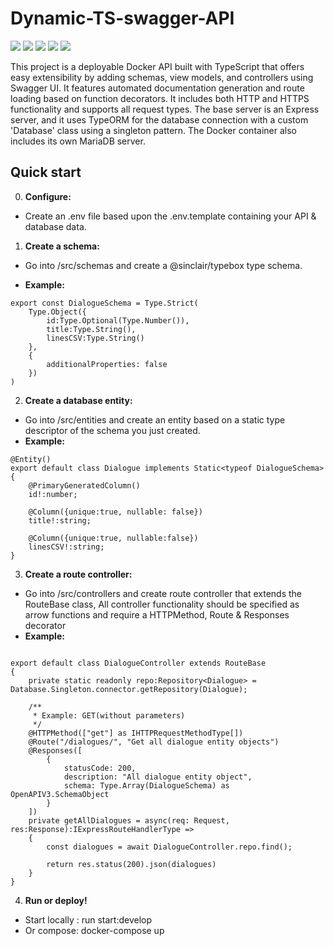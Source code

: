 # Dynamic-TS-swagger-API
 ![](https://img.shields.io/badge/GitHub-100000?style=for-the-badge&logo=github&logoColor=white)
 ![](https://img.shields.io/badge/TypeScript-007ACC?style=for-the-badge&logo=typescript&logoColor=white)
 ![](https://img.shields.io/badge/MariaDB-003545?style=for-the-badge&logo=mariadb&logoColor=white)
 ![](https://img.shields.io/badge/typeorm-007ACC?style=for-the-badge&logo=typescript&logoColor=white)
 ![](https://img.shields.io/static/v1?label=Project%20status:&message=base%20works&color=yellow&style=for-the-badge)

This project is a deployable Docker API built with TypeScript that offers easy extensibility by adding schemas, view models, and controllers using Swagger UI. It features automated documentation generation and route loading based on function decorators. It includes both HTTP and HTTPS functionality and supports all request types. The base server is an Express server, and it uses TypeORM for the database connection with a custom 'Database' class using a singleton pattern. The Docker container also includes its own MariaDB server.

## Quick start 
0. <b>Configure:</b>
- Create an .env file based upon the .env.template containing your API & database data.

1. <b>Create a schema: </b>
- Go into /src/schemas and create a @sinclair/typebox type schema. 

- <b>Example:</b>
```
export const DialogueSchema = Type.Strict(
    Type.Object({
        id:Type.Optional(Type.Number()),
        title:Type.String(),
        linesCSV:Type.String()
    }, 
    {
        additionalProperties: false
    })
)
```

2. <b>Create a database entity: </b>
- Go into /src/entities and create an entity based on a static type descriptor of the schema you just created. 
- <b>Example:</b>
```
@Entity()
export default class Dialogue implements Static<typeof DialogueSchema>
{
    @PrimaryGeneratedColumn()
    id!:number;

    @Column({unique:true, nullable: false})
    title!:string;

    @Column({unique:true, nullable:false})
    linesCSV!:string;
}

```

3. <b> Create a route controller: </b>
- Go into /src/controllers and create route controller that extends the RouteBase class, All controller functionality should be specified as arrow functions and require a HTTPMethod, Route & Responses decorator 
- <b>Example:</b>
```

export default class DialogueController extends RouteBase
{
    private static readonly repo:Repository<Dialogue> = Database.Singleton.connector.getRepository(Dialogue);

    /**
     * Example: GET(without parameters)
     */
    @HTTPMethod(["get"] as IHTTPRequestMethodType[])
    @Route("/dialogues/", "Get all dialogue entity objects")
    @Responses([
        {
            statusCode: 200,
            description: "All dialogue entity object",
            schema: Type.Array(DialogueSchema) as OpenAPIV3.SchemaObject
        }
    ])
    private getAllDialogues = async(req: Request, res:Response):IExpressRouteHandlerType =>
    {
        const dialogues = await DialogueController.repo.find();

        return res.status(200).json(dialogues)
    }
}
```

4. <b>Run or deploy! </b>
- Start locally : run start:develop
- Or compose: docker-compose up 